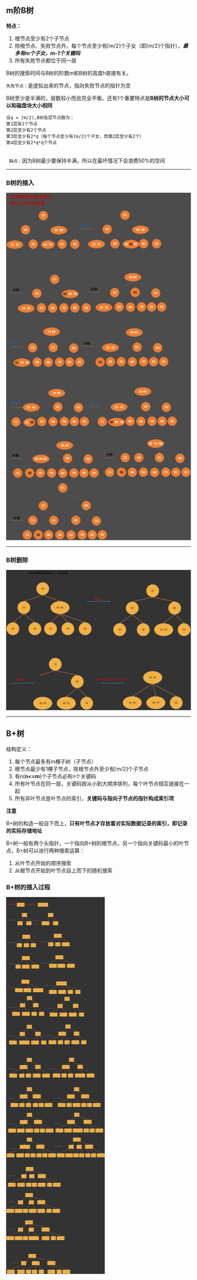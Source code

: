 ## m阶B树



**特点：**

1. 根节点至少有2个子节点
2. 除根节点、失败节点外，每个节点至少有⌈m/2⌉个子女（即⌈m/2⌉个指针），***最多有m个子女，m-1个关键码***
3. 所有失败节点都位于同一层

B树的搜索时间与B树的阶数m和B树的高度h直接有关。

`失败节点：`是虚拟出来的节点，指向失败节点的指针为空

B树至少是半满的，层数较小而且完全平衡。还有1个重要特点是**B树的节点大小可以和磁盘块大小相同**

```
设q = ⌈m/2⌉,B树各层节点数为：
第1层有1个节点
第2层至少有2个节点
第3层至少有2*q（每个节点至少有⌈m/2⌉个子女，而第2层至少有2个）
第4层至少有2*q*q个节点   
```
 
<br/> 
`缺点：`因为B树最少要保持半满，所以在最坏情况下会浪费50%的空间   

-----

### B树的插入

![B树的插入](https://github.com/HurricanGod/Home/blob/master/img/B%E6%A0%91%E6%8F%92%E5%85%A5.png)



---

### B树删除

![B树的删除](https://github.com/HurricanGod/Home/blob/master/img/B%E6%A0%91%E5%88%A0%E9%99%A4.png)

-----

## B+树

结构定义：

1. 每个节点最多有m棵子树（子节点）
2. 根节点最少有1棵子节点，除根节点外至少有⌈m/2⌉个子节点
3. 有n(**n<=m**)个子节点必有n个关键码
4. 所有叶节点在同一层，关键码按从小到大顺序排列，每个叶节点相互链接在一起
5. 所有非叶节点是叶节点的索引，**关键码与指向子节点的指针构成索引项**



**注意**

B+树的构造一般自下而上，**只有叶节点才存放着对实际数据记录的索引，即记录的实际存储地址**

B+树一般有两个头指针，一个指向B+树的根节点，另一个指向关键码最小的叶节点，B+树可以进行两种搜索运算：

1. 从叶节点开始的顺序搜索
2. 从根节点开始到叶节点自上而下的随机搜索

### B+树的插入过程
![B+树的插入](https://github.com/HurricanGod/Home/blob/master/img/B%2B%E6%A0%91%E6%8F%92%E5%85%A5.png)
